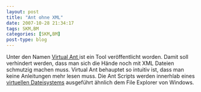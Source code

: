 ```yaml
---
layout: post
title: "Ant ohne XML"
date: 2007-10-28 21:34:17
tags: SKM,BM
categories: [SKM,BM]
post-type: blog
---
```

Unter den Namen <a href="http://placidsystems.com/virtualant/"  title="Virtual Ant">Virtual Ant </a> ist ein Tool veröffentlicht worden. Damit soll verhindert werden, dass man sich die Hände  noch mit XML Dateien schmutzig machen muss. Virtual Ant behauptet so intuitiv ist, dass man keine Anleitungen mehr lesen muss. Die Ant Scripts werden innerhlab eines <a href="http://placidsystems.com/virtualant/howitworks.aspx"  title="virtuelles Dateisystem">virtuellen Dateisystems</a> ausgeführt ähnlich dem File Explorer von Windows.
